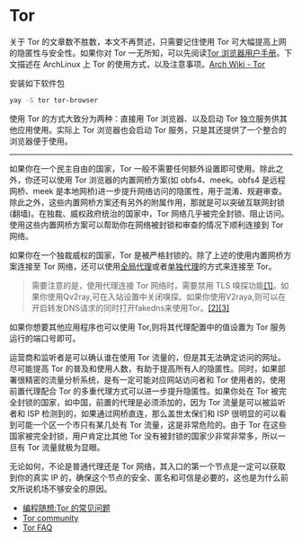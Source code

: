 # Tor

关于 Tor 的文章数不胜数，本文不再赘述，只需要记住使用 Tor 可大幅提高上网的隐匿性与安全性。如果你对 Tor 一无所知，可以先阅读[Tor 浏览器用户手册](https://tb-manual.torproject.org/zh-CN)。下文描述在 ArchLinux 上 Tor 的使用方式，以及注意事项。[Arch Wiki - Tor](https://wiki.archlinux.org/title/Tor)

安装如下软件包

```bash
yay -S tor tor-browser
```

使用 Tor 的方式大致分为两种：直接用 Tor 浏览器、以及启动 Tor 独立服务供其他应用使用。实际上 Tor 浏览器也会启动 Tor 服务，只是其还提供了一个整合的浏览器便于使用。

---

如果你在一个民主自由的国家，Tor 一般不需要任何额外设置即可使用。除此之外，你还可以使用 Tor 浏览器的内置网桥方案(如 obfs4、meek。obfs4 是远程网桥、meek 是本地网桥)进一步提升网络访问的隐匿性，用于混淆、规避审查。除此之外，这些内置网桥方案还有另外的附属作用，那就是可以突破互联网封锁(翻墙)。在独裁、威权政府统治的国家中，Tor 网络几乎被完全封锁、阻止访问。使用这些内置网桥方案可以帮助你在网络被封锁和审查的情况下顺利连接到 Tor 网络。

如果你在一个独裁威权的国家，Tor 是被严格封锁的。除了上述的使用内置网桥方案连接至 Tor 网络，还可以使用[全局代理](https://archlinuxstudio.github.io/ArchLinuxTutorial/#/rookie/transparentProxy)或者[单独代理](https://archlinuxstudio.github.io/ArchLinuxTutorial/#/rookie/fxckGFW)的方式来连接至 Tor。

> 需要注意的是，使用代理连接 Tor 网络时，需要禁用 TLS 嗅探功能[[1]](https://github.com/v2ray/discussion/issues/49)。如果你使用Qv2ray,可在入站设置中关闭嗅探。如果你使用V2raya,则可以在开启转发DNS请求的同时打开fakedns来使用Tor。[[2]](https://github.com/v2rayA/v2rayA/issues/332)[[3]](https://github.com/v2rayA/v2rayA/issues/448)

如果你想要其他应用程序也可以使用 Tor,则将其代理配置中的值设置为 Tor 服务运行的端口号即可。

运营商和监听者是可以确认谁在使用 Tor 流量的，但是其无法确定访问的网址。尽可能提高 Tor 的普及和使用人数，有助于提高所有人的隐匿性。同时，如果部署很精密的流量分析系统，是有一定可能对应网站访问者和 Tor 使用者的，使用前置代理配合 Tor 的多重代理方式可以进一步提升隐匿性。如果你处在 Tor 被完全封锁的国家，如中国，前置的代理是必须添加的，因为 Tor 流量是可以被监听者和 ISP 检测到的，如果通过网桥直连，那么盖世太保们和 ISP 很明显的可以看到可能一个区一个市只有某几处有 Tor 流量，这是非常危险的。由于 Tor 在这些国家被完全封锁，用户肯定比其他 Tor 没有被封锁的国家少非常非常多，所以一旦有 Tor 流量就极为显眼。

无论如何，不论是普通代理还是 Tor 网络，其入口的第一个节点是一定可以获取到你的真实 IP 的，确保这个节点的安全、匿名和可信是必要的，这也是为什么前文所说机场不够安全的原因。

- [编程随想:Tor 的常见问题](https://program-think.medium.com/%E5%A6%82%E4%BD%95%E7%BF%BB%E5%A2%99-%E7%B3%BB%E5%88%97-%E5%85%B3%E4%BA%8E-tor-%E7%9A%84%E5%B8%B8%E8%A7%81%E9%97%AE%E9%A2%98%E8%A7%A3%E7%AD%94-daa1115ac300)
- [Tor community](https://community.torproject.org/)
- [Tor FAQ](https://support.torproject.org/zh-CN/faq/)

